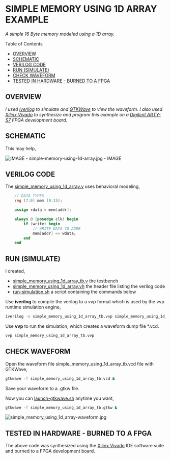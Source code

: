 # SIMPLE MEMORY USING 1D ARRAY EXAMPLE

_A simple 16 Byte memory modeled using a 1D array._

Table of Contents

* [OVERVIEW](https://github.com/JeffDeCola/my-verilog-examples/tree/master/sequential-logic/memory/simple_memory_using_1d_array#overview)
* [SCHEMATIC](https://github.com/JeffDeCola/my-verilog-examples/tree/master/sequential-logic/memory/simple_memory_using_1d_array#schematic)
* [VERILOG CODE](https://github.com/JeffDeCola/my-verilog-examples/tree/master/sequential-logic/memory/simple_memory_using_1d_array#verilog-code)
* [RUN (SIMULATE)](https://github.com/JeffDeCola/my-verilog-examples/tree/master/sequential-logic/memory/simple_memory_using_1d_array#run-simulate)
* [CHECK WAVEFORM](https://github.com/JeffDeCola/my-verilog-examples/tree/master/sequential-logic/memory/simple_memory_using_1d_array#check-waveform)
* [TESTED IN HARDWARE - BURNED TO A FPGA](https://github.com/JeffDeCola/my-verilog-examples/tree/master/sequential-logic/memory/simple_memory_using_1d_array#tested-in-hardware---burned-to-a-fpga)

## OVERVIEW

_I used
[iverilog](https://github.com/JeffDeCola/my-cheat-sheets/tree/master/hardware/tools/simulation/iverilog-cheat-sheet)
to simulate and
[GTKWave](https://github.com/JeffDeCola/my-cheat-sheets/tree/master/hardware/tools/simulation/gtkwave-cheat-sheet)
to view the waveform. I also used
[Xilinx Vivado](https://github.com/JeffDeCola/my-cheat-sheets/tree/master/hardware/tools/synthesis/xilinx-vivado-cheat-sheet)
to synthesize and program this example on a
[Digilent ARTY-S7](https://github.com/JeffDeCola/my-cheat-sheets/tree/master/hardware/development/fpga-development-boards/digilent-arty-s7-cheat-sheet)
FPGA development board._

## SCHEMATIC

This may help,

![IMAGE - simple-memory-using-1d-array.jpg - IMAGE](../../../docs/pics/simple-memory-using-1d-array.jpg)

## VERILOG CODE

The
[simple_memory_using_1d_array.v](https://github.com/JeffDeCola/my-verilog-examples/blob/master/sequential-logic/memory/simple_memory_using_1d_array/simple_memory_using_1d_array.v)
uses behavioral modeling,

```verilog
    // DATA TYPES
    reg [7:0] mem [0:15];

    assign rdata = mem[addr];

    always @ (posedge clk) begin
        if (write) begin
            // WRITE DATA TO ADDR
            mem[addr] <= wdata;
        end
    end
```

## RUN (SIMULATE)

I created,

* [simple_memory_using_1d_array_tb.v](https://github.com/JeffDeCola/my-verilog-examples/blob/master/sequential-logic/memory/simple_memory_using_1d_array/simple_memory_using_1d_array_tb.v)
the testbench
* [simple_memory_using_1d_array.vh](https://github.com/JeffDeCola/my-verilog-examples/blob/master/sequential-logic/memory/simple_memory_using_1d_array/simple_memory_using_1d_array.vh)
the header file listing the verilog code
* [run-simulation.sh](https://github.com/JeffDeCola/my-verilog-examples/blob/master/sequential-logic/memory/simple_memory_using_1d_array/run-simulation.sh)
a script containing the commands below

Use **iverilog** to compile the verilog to a vvp format
which is used by the vvp runtime simulation engine,

```bash
iverilog -o simple_memory_using_1d_array_tb.vvp simple_memory_using_1d_array_tb.v simple_memory_using_1d_array.vh
```

Use **vvp** to run the simulation, which creates a waveform dump file *.vcd.

```bash
vvp simple_memory_using_1d_array_tb.vvp
```

## CHECK WAVEFORM

Open the waveform file simple_memory_using_1d_array_tb.vcd file with GTKWave,

```bash
gtkwave -f simple_memory_using_1d_array_tb.vcd &
```

Save your waveform to a .gtkw file.

Now you can
[launch-gtkwave.sh](https://github.com/JeffDeCola/my-verilog-examples/blob/master/launch-GTKWave-script/launch-gtkwave.sh)
anytime you want,

```bash
gtkwave -f simple_memory_using_1d_array_tb.gtkw &
```

![simple_memory_using_1d_array-waveform.jpg](../../../docs/pics/simple_memory_using_1d_array-waveform.jpg)

## TESTED IN HARDWARE - BURNED TO A FPGA

The above code was synthesized using the
[Xilinx Vivado](https://github.com/JeffDeCola/my-cheat-sheets/tree/master/hardware/tools/synthesis/xilinx-vivado-cheat-sheet)
IDE software suite and burned to a FPGA development board.
